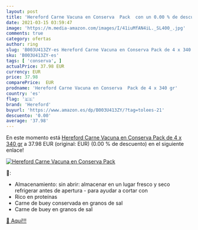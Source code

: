 ```yaml
---
layout: post
title: 'Hereford Carne Vacuna en Conserva  Pack  con un 0.00 % de descuento'
date: 2021-03-15 03:59:47
image: 'https://m.media-amazon.com/images/I/41iuMfAN4iL._SL400_.jpg'
comments: true
category: ofertas
author: ring
slug: 'B003U413ZY-es Hereford Carne Vacuna en Conserva Pack de 4 x 340 gr'
sku: 'B003U413ZY-es'
tags: [ 'conserva', ]
actualPrice: 37.98 EUR
currency: EUR
price: 37.98
comparePrice:  EUR
prodname: 'Hereford Carne Vacuna en Conserva  Pack de 4 x 340 gr'
country: 'es'
flag: '🇪🇸'
brand: 'Hereford'
buyurl: 'https://www.amazon.es/dp/B003U413ZY/?tag=tolees-21'
descuento: '0.00'
average: '37.98'
---
```


En este momento está [Hereford Carne Vacuna en Conserva  Pack de 4 x 340 gr](https://www.amazon.es/dp/B003U413ZY/?tag=tolees-21) a 37.98 EUR (original:  EUR) (0.00 %  de descuento) en el siguiente enlace!

[![Hereford Carne Vacuna en Conserva  Pack ](https://m.media-amazon.com/images/I/41iuMfAN4iL._SL400_.jpg)](https://www.amazon.es/dp/B003U413ZY/?tag=tolees-21)

🔎:

- Almacenamiento: sin abrir: almacenar en un lugar fresco y seco refrigerar antes de apertura - para ayudar a cortar con
- Rico en proteínas
- Carne de buey conservada en granos de sal
- Carne de buey en granos de sal

[🛒 Aquí!!!](https://www.amazon.es/dp/B003U413ZY/?tag=tolees-21)
